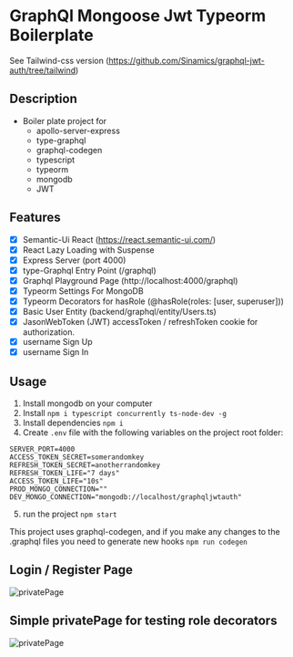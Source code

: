 # GraphQl Mongoose Jwt Typeorm Boilerplate

See Tailwind-css version (https://github.com/Sinamics/graphql-jwt-auth/tree/tailwind)

## Description

- Boiler plate project for
  - apollo-server-express
  - type-graphql
  - graphql-codegen
  - typescript
  - typeorm
  - mongodb
  - JWT

## Features

- [x] Semantic-Ui React (https://react.semantic-ui.com/)
- [x] React Lazy Loading with Suspense
- [x] Express Server (port 4000)
- [x] type-Graphql Entry Point (/graphql)
- [x] Graphql Playground Page (http://localhost:4000/graphql)
- [x] Typeorm Settings For MongoDB
- [x] Typeorm Decorators for hasRole (@hasRole(roles: [user, superuser]))
- [x] Basic User Entity (backend/graphql/entity/Users.ts)
- [x] JasonWebToken (JWT) accessToken / refreshToken cookie for authorization.
- [x] username Sign Up
- [x] username Sign In

## Usage

1. Install mongodb on your computer
2. Install `npm i typescript concurrently ts-node-dev -g`
3. Install dependencies `npm i`
4. Create `.env` file with the following variables on the project root folder:

```
SERVER_PORT=4000
ACCESS_TOKEN_SECRET=somerandomkey
REFRESH_TOKEN_SECRET=anotherrandomkey
REFRESH_TOKEN_LIFE="7 days"
ACCESS_TOKEN_LIFE="10s"
PROD_MONGO_CONNECTION=""
DEV_MONGO_CONNECTION="mongodb://localhost/graphqljwtauth"
```

5. run the project `npm start`

This project uses graphql-codegen, and if you make any changes to the .graphql files you need to generate new hooks `npm run codegen`

## Login / Register Page

![privatePage](https://i.ibb.co/XLBP9mp/register.jpg)

## Simple privatePage for testing role decorators

![privatePage](https://i.ibb.co/8XNV0R7/privatepage.jpg)
